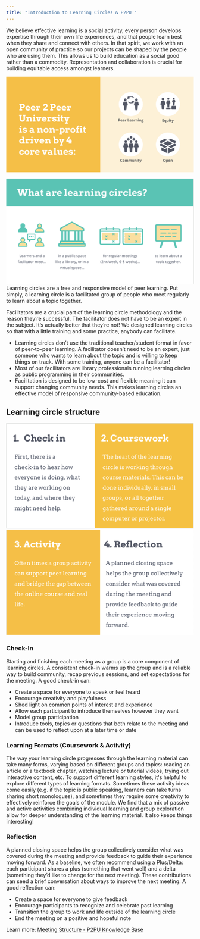 ```yaml
---
title: "Introduction to Learning Circles & P2PU "
---
```


We believe effective learning is a social activity, every person develops expertise through their own life experiences, and that people learn best when they share and connect with others. In that spirit, we work with an open community of practice so our projects can be shaped by the people who are using them. This allows us to build education as a social good rather than a commodity. Representation and collaboration is crucial for building equitable access amongst learners.

![kix.eztcp13wjzy](assets/uploads/kix.eztcp13wjzy.png)


![kix.sj5nn2bxtr6](assets/uploads/kix.sj5nn2bxtr6.png)
Learning circles are a free and responsive model of peer learning. Put simply, a learning circle is a facilitated group of people who meet regularly to learn about a topic together.

Facilitators are a crucial part of the learning circle methodology and the reason they’re successful. The facilitator does not have to be an expert in the subject. It’s actually better that they’re not! We designed learning circles so that with a little training and some practice, anybody can facilitate.

- Learning circles don’t use the traditional teacher/student format in favor of peer-to-peer learning. A facilitator doesn’t need to be an expert, just someone who wants to learn about the topic and is willing to keep things on track. With some training, anyone can be a facilitator! 
- Most of our facilitators are library professionals running learning circles as public programming in their communities.
- Facilitation is designed to be low-cost and flexible meaning it can support changing community needs. This makes learning circles an effective model of responsive community-based education.

## Learning circle structure 

![kix.5veib9wq2ed6](assets/uploads/kix.5veib9wq2ed6.png)![kix.p0uxn3fs86d7](assets/uploads/kix.p0uxn3fs86d7.png)





### Check-In
Starting and finishing each meeting as a group is a core component of learning circles. A consistent check-in warms up the group and is a reliable way to build community, recap previous sessions, and set expectations for the meeting. 
A good check-in can:
- Create a space for everyone to speak or feel heard
- Encourage creativity and playfulness
- Shed light on common points of interest and experience
- Allow each participant to introduce themselves however they want
- Model group participation
- Introduce tools, topics or questions that both relate to the meeting and can be used to reflect upon at a later time or date

### Learning Formats (Coursework & Activity)
The way your learning circle progresses through the learning material can take many forms, varying based on different groups and topics: reading an article or a textbook chapter, watching lecture or tutorial videos, trying out interactive content, etc. 
To support different learning styles, it's helpful to explore different types of learning formats. Sometimes these activity ideas come easily (e.g. if the topic is public speaking, learners can take turns sharing short monologues), and sometimes they require some creativity to effectively reinforce the goals of the module. We find that a mix of passive and active activities combining individual learning and group exploration allow for deeper understanding of the learning material. It also keeps things interesting!

### Reflection
A planned closing space helps the group collectively consider what was covered during the meeting and provide feedback to guide their experience moving forward. As a baseline, we often recommend using a Plus/Delta: each participant shares a plus (something that went well) and a delta (something they’d like to change for the next meeting). These contributions can seed a brief conversation about ways to improve the next meeting.
A good reflection can:
- Create a space for everyone to give feedback
- Encourage participants to recognize and celebrate past learning
- Transition the group to work and life outside of the learning circle
- End the meeting on a positive and hopeful note

Learn more:  [Meeting Structure - P2PU Knowledge Base](https://docs.p2pu.org/methodology/learning-circle-structure)

